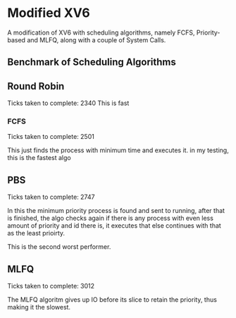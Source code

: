 # Modified XV6

A modification of XV6 with scheduling algorithms, namely FCFS, Priority‐based and MLFQ, along with a couple of System Calls.

## Benchmark of Scheduling Algorithms

## Round Robin
Ticks taken to complete: 2340
This is fast

### FCFS
Ticks taken to complete: 2501

This just finds the process with minimum time and executes it. in my testing, this is the fastest algo

## PBS
Ticks taken to complete: 2747

In this the minimum priority process is found and sent to running, after that is finished, the algo checks again if there is any process with even less amount of priority and id there is, it executes that else continues with that as the least prioirty.

This is the second worst performer.

## MLFQ

Ticks taken to complete: 3012

The MLFQ algoritm gives up IO before its slice to retain the priority, thus making it the slowest.